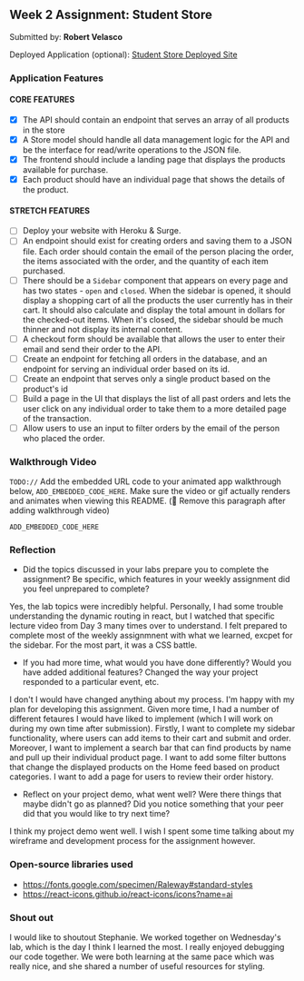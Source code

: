 ## Week 2 Assignment: Student Store

Submitted by: **Robert Velasco**

Deployed Application (optional): [Student Store Deployed Site](ADD_LINK_HERE)

### Application Features

#### CORE FEATURES

- [x] The API should contain an endpoint that serves an array of all products in the store
- [x] A Store model should handle all data management logic for the API and be the interface for read/write operations to the JSON file.
- [x] The frontend should include a landing page that displays the products available for purchase.
- [x] Each product should have an individual page that shows the details of the product.

#### STRETCH FEATURES

- [ ] Deploy your website with Heroku & Surge. 
- [ ] An endpoint should exist for creating orders and saving them to a JSON file. Each order should contain the email of the person placing the order, the items associated with the order, and the quantity of each item purchased.
- [ ] There should be a `Sidebar` component that appears on every page and has two states - `open` and `closed`. When the sidebar is opened, it should display a shopping cart of all the products the user currently has in their cart. It should also calculate and display the total amount in dollars for the checked-out items. When it's closed, the sidebar should be much thinner and not display its internal content.
- [ ] A checkout form should be available that allows the user to enter their email and send their order to the API.
- [ ] Create an endpoint for fetching all orders in the database, and an endpoint for serving an individual order based on its id.
- [ ] Create an endpoint that serves only a single product based on the product's id
- [ ] Build a page in the UI that displays the list of all past orders and lets the user click on any individual order to take them to a more detailed page of the transaction.
- [ ] Allow users to use an input to filter orders by the email of the person who placed the order.

### Walkthrough Video

`TODO://` Add the embedded URL code to your animated app walkthrough below, `ADD_EMBEDDED_CODE_HERE`. Make sure the video or gif actually renders and animates when viewing this README. (🚫 Remove this paragraph after adding walkthrough video)

`ADD_EMBEDDED_CODE_HERE`

### Reflection

* Did the topics discussed in your labs prepare you to complete the assignment? Be specific, which features in your weekly assignment did you feel unprepared to complete?

Yes, the lab topics were incredibly helpful. Personally, I had some trouble understanding the dynamic routing in react, but I watched that specific lecture video from Day 3
many times over to understand. I felt prepared to complete most of the weekly assignmnent with what we learned, excpet for the sidebar. For the most part, it was a CSS battle.

* If you had more time, what would you have done differently? Would you have added additional features? Changed the way your project responded to a particular event, etc.
  
I don't I would have changed anything about my process. I'm happy with my plan for developing this assignment. 
Given more time, I had a number of different fetaures I would have liked to implement (which I will work on during my own time after submission). 
Firstly, I want to complete my sidebar functionality, where users can add items to their cart and submit and order.
Moreover, I want to implement a search bar that can find products by name and pull up their individual product page.
I want to add some filter buttons that change the displayed products on the Home feed based on product categories. 
I want to add a page for users to review their order history.

* Reflect on your project demo, what went well? Were there things that maybe didn't go as planned? Did you notice something that your peer did that you would like to try next time?

I think my project demo went well. I wish I spent some time talking about my wireframe and development process for the assignment however.

### Open-source libraries used

- https://fonts.google.com/specimen/Raleway#standard-styles
- https://react-icons.github.io/react-icons/icons?name=ai

### Shout out

I would like to shoutout Stephanie. We worked together on Wednesday's lab, which is the day I think I learned the most. I really enjoyed debugging our code together.
We were both learning at the same pace which was really nice, and she shared a number of useful resources for styling.
